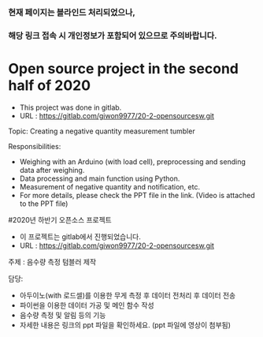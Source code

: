 ### 현재 페이지는 블라인드 처리되었으나,
### 해당 링크 접속 시 개인정보가 포함되어 있으므로 주의바랍니다. 

# Open source project <!--of the Department of Information Security--> in the second half of 2020

- This project was done in gitlab.
- URL : https://gitlab.com/giwon9977/20-2-opensourcesw.git

Topic: Creating a negative quantity measurement tumbler

Responsibilities:

 - Weighing with an Arduino (with load cell), preprocessing and sending data after weighing.
 - Data processing and main function using Python.
 - Measurement of negative quantity and notification, etc.
 - For more details, please check the PPT file in the link. (Video is attached to the PPT file)

#2020년 하반기 <!--정보보호학과 -->오픈소스 프로젝트

- 이 프로젝트는 gitlab에서 진행되었습니다.
- URL : https://gitlab.com/giwon9977/20-2-opensourcesw.git

주제 : 음수량 측정 텀블러 제작

담당:

 - 아두이노(with 로드셀)를 이용한 무게 측정 후 데이터 전처리 후 데이터 전송
 - 파이썬을 이용한 데이터 가공 및 메인 함수 작성
 - 음수량 측정 및 알림 등의 기능
 - 자세한 내용은 링크의 ppt 파일을 확인하세요. (ppt 파일에 영상이 첨부됨)
